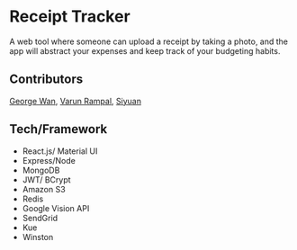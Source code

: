 # Receipt Tracker

A web tool where someone can upload a receipt by taking a photo, and the app will abstract your expenses and keep track of your budgeting habits.

## Contributors

[George Wan](https://www.github.com/singonwan), [Varun Rampal](https://www.github.com/varunrampal), [Siyuan](https://www.github.com/legenddaniel)

## Tech/Framework

- React.js/ Material UI
- Express/Node
- MongoDB
- JWT/ BCrypt
- Amazon S3
- Redis
- Google Vision API
- SendGrid
- Kue
- Winston
